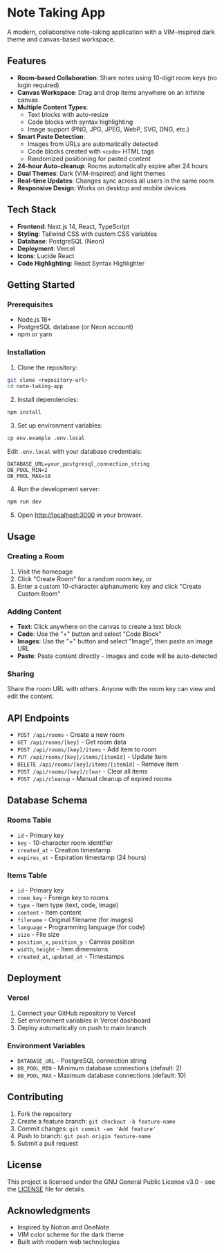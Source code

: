 # Note Taking App

A modern, collaborative note-taking application with a VIM-inspired dark theme and canvas-based workspace.

## Features

- **Room-based Collaboration**: Share notes using 10-digit room keys (no login required)
- **Canvas Workspace**: Drag and drop items anywhere on an infinite canvas
- **Multiple Content Types**: 
  - Text blocks with auto-resize
  - Code blocks with syntax highlighting
  - Image support (PNG, JPG, JPEG, WebP, SVG, DNG, etc.)
- **Smart Paste Detection**: 
  - Images from URLs are automatically detected
  - Code blocks created with `<code>` HTML tags
  - Randomized positioning for pasted content
- **24-hour Auto-cleanup**: Rooms automatically expire after 24 hours
- **Dual Themes**: Dark (VIM-inspired) and light themes
- **Real-time Updates**: Changes sync across all users in the same room
- **Responsive Design**: Works on desktop and mobile devices

## Tech Stack

- **Frontend**: Next.js 14, React, TypeScript
- **Styling**: Tailwind CSS with custom CSS variables
- **Database**: PostgreSQL (Neon)
- **Deployment**: Vercel
- **Icons**: Lucide React
- **Code Highlighting**: React Syntax Highlighter

## Getting Started

### Prerequisites

- Node.js 18+ 
- PostgreSQL database (or Neon account)
- npm or yarn

### Installation

1. Clone the repository:
```bash
git clone <repository-url>
cd note-taking-app
```

2. Install dependencies:
```bash
npm install
```

3. Set up environment variables:
```bash
cp env.example .env.local
```

Edit `.env.local` with your database credentials:
```
DATABASE_URL=your_postgresql_connection_string
DB_POOL_MIN=2
DB_POOL_MAX=10
```

4. Run the development server:
```bash
npm run dev
```

5. Open [http://localhost:3000](http://localhost:3000) in your browser.

## Usage

### Creating a Room

1. Visit the homepage
2. Click "Create Room" for a random room key, or
3. Enter a custom 10-character alphanumeric key and click "Create Custom Room"

### Adding Content

- **Text**: Click anywhere on the canvas to create a text block
- **Code**: Use the "+" button and select "Code Block"
- **Images**: Use the "+" button and select "Image", then paste an image URL
- **Paste**: Paste content directly - images and code will be auto-detected

### Sharing

Share the room URL with others. Anyone with the room key can view and edit the content.

## API Endpoints

- `POST /api/rooms` - Create a new room
- `GET /api/rooms/[key]` - Get room data
- `POST /api/rooms/[key]/items` - Add item to room
- `PUT /api/rooms/[key]/items/[itemId]` - Update item
- `DELETE /api/rooms/[key]/items/[itemId]` - Remove item
- `POST /api/rooms/[key]/clear` - Clear all items
- `POST /api/cleanup` - Manual cleanup of expired rooms

## Database Schema

### Rooms Table
- `id` - Primary key
- `key` - 10-character room identifier
- `created_at` - Creation timestamp
- `expires_at` - Expiration timestamp (24 hours)

### Items Table
- `id` - Primary key
- `room_key` - Foreign key to rooms
- `type` - Item type (text, code, image)
- `content` - Item content
- `filename` - Original filename (for images)
- `language` - Programming language (for code)
- `size` - File size
- `position_x`, `position_y` - Canvas position
- `width`, `height` - Item dimensions
- `created_at`, `updated_at` - Timestamps

## Deployment

### Vercel

1. Connect your GitHub repository to Vercel
2. Set environment variables in Vercel dashboard
3. Deploy automatically on push to main branch

### Environment Variables

- `DATABASE_URL` - PostgreSQL connection string
- `DB_POOL_MIN` - Minimum database connections (default: 2)
- `DB_POOL_MAX` - Maximum database connections (default: 10)

## Contributing

1. Fork the repository
2. Create a feature branch: `git checkout -b feature-name`
3. Commit changes: `git commit -am 'Add feature'`
4. Push to branch: `git push origin feature-name`
5. Submit a pull request

## License

This project is licensed under the GNU General Public License v3.0 - see the [LICENSE](LICENSE) file for details.

## Acknowledgments

- Inspired by Notion and OneNote
- VIM color scheme for the dark theme
- Built with modern web technologies